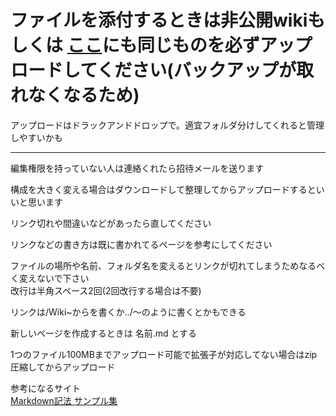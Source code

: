 # ファイルを添付するときは非公開wikiもしくは [ここ](https://github.com/TeamBirdmanTrial/wiki/tree/main/%E6%9C%AA%E6%95%B4%E7%90%86%E3%81%AE%E3%83%95%E3%82%A1%E3%82%A4%E3%83%AB)にも同じものを必ずアップロードしてください(バックアップが取れなくなるため)
アップロードはドラックアンドドロップで。適宜フォルダ分けしてくれると管理しやすいかも



---

編集権限を持っていない人は連絡くれたら招待メールを送ります

構成を大きく変える場合はダウンロードして整理してからアップロードするといいと思います

リンク切れや間違いなどがあったら直してください

リンクなどの書き方は既に書かれてるページを参考にしてください

ファイルの場所や名前、フォルダ名を変えるとリンクが切れてしまうためなるべく変えないで下さい  
改行は半角スペース2回(2回改行する場合は不要)

リンクは/Wiki~からを書くか../～のように書くとかもできる

新しいページを作成するときは  名前.md  とする

1つのファイル100MBまでアップロード可能で拡張子が対応してない場合はzip圧縮してからアップロード

参考になるサイト  
[Markdown記法 サンプル集](https://qiita.com/tbpgr/items/989c6badefff69377da7)
